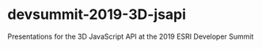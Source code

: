 # devsummit-2019-3D-jsapi
Presentations for the 3D JavaScript API at the 2019 ESRI Developer Summit
